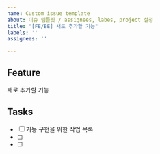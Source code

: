 ```yaml
---
name: Custom issue template
about: 이슈 템플릿 / assignees, labes, project 설정
title: "[FE/BE] 새로 추가할 기능"
labels: ''
assignees: ''

---
```


## Feature 
새로 추가할 기능

## Tasks
- [ ] 기능 구현을 위한 작업 목록
- [ ] 
- [ ]
